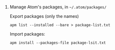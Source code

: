 1. Manage Atom's packages, in `~/.atom/packages/`

	Export packages (only the names)
		
    ```
    apm list --installed --bare > package-list.txt
    ```
	
	Import packages:
	
    ```
    apm install --packages-file package-lsit.txt
    ```
